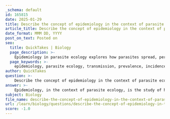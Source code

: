 ```yaml
---
_schema: default
id: 165815
date: 2025-01-29
title: Describe the concept of epidemiology in the context of parasite ecology.
article_title: Describe the concept of epidemiology in the context of parasite ecology.
date_format: MMM DD, YYYY
post_on_text: Posted on
seo:
  title: QuickTakes | Biology
  page_description: >-
    Epidemiology in parasite ecology explores how parasites spread, persist, and affect host populations within their environment, focusing on transmission dynamics, prevalence, host interactions, and control strategies.
  page_keywords: >-
    epidemiology, parasite ecology, transmission, prevalence, incidence, abundance, macro epidemiology, micro epidemiology, environmental influences, host-pathogen interactions, life cycles, vectors, control, prevention, parasitic diseases, public health
author: QuickTakes
question: >-
    Describe the concept of epidemiology in the context of parasite ecology.
answer: >-
    Epidemiology, in the context of parasite ecology, is the study of how parasites spread, persist, and impact host populations within various environmental contexts. It encompasses several key concepts that help understand the dynamics of parasite-host interactions and the factors influencing disease transmission.\n\n### Key Concepts in Epidemiology Related to Parasite Ecology\n\n1. **Transmission**: This refers to the mechanisms by which parasites move from one host to another. Understanding the routes of transmission is crucial for controlling the spread of parasitic diseases. For instance, malaria parasites are transmitted through the bites of infected mosquitoes, highlighting the role of vectors in the epidemiology of the disease.\n\n2. **Prevalence and Incidence**: \n   - **Prevalence** is the proportion of a population that is infected with a parasite at a given time. It provides insight into the overall burden of disease within a community.\n   - **Incidence** measures the rate of new infections occurring in a population over a specific period. This metric is essential for understanding the dynamics of disease spread and the effectiveness of control measures.\n\n3. **Abundance**: This term refers to the total number of parasites present within a host or population. High abundance can indicate a successful transmission cycle and may lead to increased disease severity in hosts.\n\n4. **Macro and Micro Epidemiology**:\n   - **Macro Epidemiology** studies large-scale patterns and factors affecting parasite distribution across regions or populations. It often involves analyzing environmental variables, such as climate and habitat, that influence the prevalence of parasites.\n   - **Micro Epidemiology** focuses on detailed, localized patterns of parasite distribution, often examining specific host populations or communities. This can reveal how individual behaviors or local environmental conditions affect transmission dynamics.\n\n5. **Environmental Influences**: The ecology of parasites is heavily influenced by environmental factors such as temperature, humidity, and habitat type. For example, the life cycle of malaria parasites is closely tied to climatic conditions that affect mosquito populations, which are necessary for transmission.\n\n6. **Host-Pathogen Interactions**: Understanding the relationship between parasites and their hosts is critical in epidemiology. Factors such as host immunity, behavior, and population structure can significantly influence the dynamics of infection and disease spread.\n\n7. **Life Cycles and Vectors**: Knowledge of the life cycles of parasites, including their developmental stages and the role of vectors, is essential for understanding how diseases are transmitted. For example, the life cycle of the schistosomiasis-causing trematodes involves aquatic snails as intermediate hosts, which are crucial for the transmission to humans.\n\n8. **Control and Prevention**: Epidemiology informs strategies for controlling parasitic diseases, including vaccination, drug treatment, and vector control measures. Understanding the ecological context of parasites helps in designing effective interventions.\n\nIn summary, epidemiology in parasite ecology provides a framework for understanding the complex interactions between parasites, their hosts, and the environment. By studying these relationships, researchers can develop better strategies for managing and preventing parasitic diseases, ultimately improving public health outcomes.
subject: Biology
file_name: describe-the-concept-of-epidemiology-in-the-context-of-parasite-ecology.md
url: /learn/biology/questions/describe-the-concept-of-epidemiology-in-the-context-of-parasite-ecology
score: -1.0
---
```


&nbsp;
